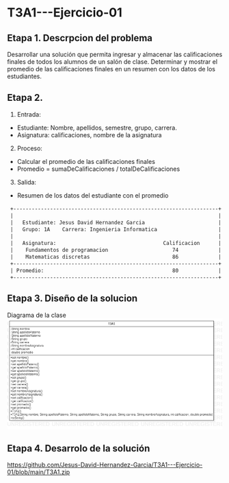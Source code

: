 # T3A1---Ejercicio-01

## Etapa 1. Descrpcion del problema
Desarrollar una solución que permita ingresar y almacenar las calificaciones finales de todos los alumnos de un salón de clase. 
 Determinar y mostrar el promedio de las calificaciones finales en un resumen con los datos de los estudiantes.

## Etapa 2.
1. Entrada:
 - Estudiante: Nombre, apellidos, semestre, grupo, carrera.
 - Asignatura: calificaciones, nombre de la asignatura
2. Proceso:
 - Calcular el promedio de las calificaciones finales
 - Promedio = sumaDeCalificaciones / totalDeCalificaciones
3. Salida:
 - Resumen de los datos del estudiante con el promedio 
~~~
 +-------------------------------------------------------------------+
 |                                                                   |
 |   Estudiante: Jesus David Hernandez Garcia                        |
 |   Grupo: 1A    Carrera: Ingenieria Informatica                    |
 |                                                                   |
 |   Asignatura:                                   Calificacion      |
 |    Fundamentos de programacion                     74             |
 |    Matematicas discretas                           86             |
 +-------------------------------------------------------------------+
 | Promedio:                                          80             |
 +-------------------------------------------------------------------+
~~~

## Etapa 3. Diseño de la solucion
Diagrama de la clase 
![](https://github.com/Jesus-David-Hernandez-Garcia/T3A1---Ejercicio-01/blob/main/T3A1.png)

## Etapa 4. Desarrolo de la solución

https://github.com/Jesus-David-Hernandez-Garcia/T3A1---Ejercicio-01/blob/main/T3A1.zip
